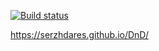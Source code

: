 ﻿[![Build status](https://ci.appveyor.com/api/projects/status/9j479coy7dojleij?svg=true)](https://ci.appveyor.com/project/SerzhDares/dnd)

https://serzhdares.github.io/DnD/